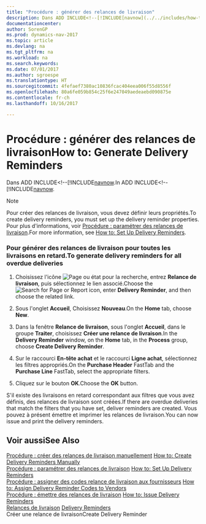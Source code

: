 ```yaml
---
title: "Procédure : générer des relances de livraison"
description: Dans ADD INCLUDE<!--[!INCLUDE[navnow](../../includes/how-to-create-delivery-reminders-manually.md).
documentationcenter: 
author: SorenGP
ms.prod: dynamics-nav-2017
ms.topic: article
ms.devlang: na
ms.tgt_pltfrm: na
ms.workload: na
ms.search.keywords: 
ms.date: 07/01/2017
ms.author: sgroespe
ms.translationtype: HT
ms.sourcegitcommit: 4fefaef7380ac10836fcac404eea006f55d8556f
ms.openlocfilehash: 80a6fe059b854c25f6e247049aedeaebd090875e
ms.contentlocale: fr-ch
ms.lasthandoff: 10/16/2017

---
```

# <a name="how-to-generate-delivery-reminders"></a><span data-ttu-id="9a51b-103">Procédure : générer des relances de livraison</span><span class="sxs-lookup"><span data-stu-id="9a51b-103">How to: Generate Delivery Reminders</span></span>
<span data-ttu-id="9a51b-104">Dans ADD INCLUDE<!--[!INCLUDE[navnow](../../includes/how-to-create-delivery-reminders-manually.md).</span><span class="sxs-lookup"><span data-stu-id="9a51b-104">In ADD INCLUDE<!--[!INCLUDE[navnow](../../includes/how-to-create-delivery-reminders-manually.md).</span></span>  
  
> [!NOTE]  
>  <span data-ttu-id="9a51b-105">Pour créer des relances de livraison, vous devez définir leurs propriétés.</span><span class="sxs-lookup"><span data-stu-id="9a51b-105">To create delivery reminders, you must set up the delivery reminder properties.</span></span> <span data-ttu-id="9a51b-106">Pour plus d'informations, voir [Procédure : paramétrer des relances de livraison](how-to-set-up-delivery-reminders.md).</span><span class="sxs-lookup"><span data-stu-id="9a51b-106">For more information, see [How to: Set Up Delivery Reminders](how-to-set-up-delivery-reminders.md).</span></span>  
  
### <a name="to-generate-delivery-reminders-for-all-overdue-deliveries"></a><span data-ttu-id="9a51b-107">Pour générer des relances de livraison pour toutes les livraisons en retard.</span><span class="sxs-lookup"><span data-stu-id="9a51b-107">To generate delivery reminders for all overdue deliveries</span></span>  
  
1.  <span data-ttu-id="9a51b-108">Choisissez l'icône ![Page ou état pour la recherche](media/ui-search/search_small.png "icône Page ou état pour la recherche"), entrez **Relance de livraison**, puis sélectionnez le lien associé.</span><span class="sxs-lookup"><span data-stu-id="9a51b-108">Choose the ![Search for Page or Report](media/ui-search/search_small.png "Search for Page or Report icon") icon, enter **Delivery Reminder**, and then choose the related link.</span></span>  
  
2.  <span data-ttu-id="9a51b-109">Sous l'onglet **Accueil**, Choisissez **Nouveau**.</span><span class="sxs-lookup"><span data-stu-id="9a51b-109">On the **Home** tab, choose **New**.</span></span>  
  
3.  <span data-ttu-id="9a51b-110">Dans la fenêtre **Relance de livraison**, sous l'onglet **Accueil**, dans le groupe **Traiter**, choisissez **Créer une relance de livraison**.</span><span class="sxs-lookup"><span data-stu-id="9a51b-110">In the **Delivery Reminder** window, on the **Home** tab, in the **Process** group, choose **Create Delivery Reminder**.</span></span>  
  
4.  <span data-ttu-id="9a51b-111">Sur le raccourci **En-tête achat** et le raccourci **Ligne achat**, sélectionnez les filtres appropriés.</span><span class="sxs-lookup"><span data-stu-id="9a51b-111">On the **Purchase Header** FastTab and the **Purchase Line** FastTab, select the appropriate filters.</span></span>  
  
5.  <span data-ttu-id="9a51b-112">Cliquez sur le bouton **OK**.</span><span class="sxs-lookup"><span data-stu-id="9a51b-112">Choose the **OK** button.</span></span>  
  
 <span data-ttu-id="9a51b-113">S'il existe des livraisons en retard correspondant aux filtres que vous avez définis, des relances de livraison sont créées.</span><span class="sxs-lookup"><span data-stu-id="9a51b-113">If there are overdue deliveries that match the filters that you have set, deliver reminders are created.</span></span> <span data-ttu-id="9a51b-114">Vous pouvez à présent émettre et imprimer les relances de livraison.</span><span class="sxs-lookup"><span data-stu-id="9a51b-114">You can now issue and print the delivery reminders.</span></span>  
  
## <a name="see-also"></a><span data-ttu-id="9a51b-115">Voir aussi</span><span class="sxs-lookup"><span data-stu-id="9a51b-115">See Also</span></span>  
 <span data-ttu-id="9a51b-116">[Procédure : créer des relances de livraison manuellement](how-to-create-delivery-reminders-manually.md) </span><span class="sxs-lookup"><span data-stu-id="9a51b-116">[How to: Create Delivery Reminders Manually](how-to-create-delivery-reminders-manually.md) </span></span>  
 <span data-ttu-id="9a51b-117">[Procédure : paramétrer des relances de livraison](how-to-set-up-delivery-reminders.md) </span><span class="sxs-lookup"><span data-stu-id="9a51b-117">[How to: Set Up Delivery Reminders](how-to-set-up-delivery-reminders.md) </span></span>  
 <span data-ttu-id="9a51b-118">[Procédure : assigner des codes relance de livraison aux fournisseurs](how-to-assign-delivery-reminder-codes-to-vendors.md) </span><span class="sxs-lookup"><span data-stu-id="9a51b-118">[How to: Assign Delivery Reminder Codes to Vendors](how-to-assign-delivery-reminder-codes-to-vendors.md) </span></span>  
 <span data-ttu-id="9a51b-119">[Procédure : émettre des relances de livraison](how-to-issue-delivery-reminders.md) </span><span class="sxs-lookup"><span data-stu-id="9a51b-119">[How to: Issue Delivery Reminders](how-to-issue-delivery-reminders.md) </span></span>  
 <span data-ttu-id="9a51b-120">[Relances de livraison](delivery-reminders.md) </span><span class="sxs-lookup"><span data-stu-id="9a51b-120">[Delivery Reminders](delivery-reminders.md) </span></span>  
 <span data-ttu-id="9a51b-121">Créer une relance de livraison</span><span class="sxs-lookup"><span data-stu-id="9a51b-121">Create Delivery Reminder</span></span>
